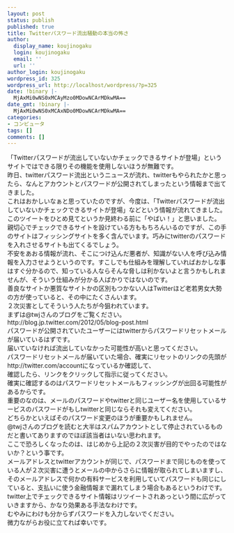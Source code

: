 ```yaml
---
layout: post
status: publish
published: true
title: Twitterパスワード流出騒動の本当の怖さ
author:
  display_name: koujinogaku
  login: koujinogaku
  email: ''
  url: ''
author_login: koujinogaku
wordpress_id: 325
wordpress_url: http://localhost/wordpress/?p=325
date: !binary |-
  MjAxMi0wNS0xMCAyMzo0MDowNCArMDkwMA==
date_gmt: !binary |-
  MjAxMi0wNS0xMCAxNDo0MDowNCArMDkwMA==
categories:
- コンピュータ
tags: []
comments: []
---
```

<p>「Twitterパスワードが流出していないかチェックできるサイトが登場」というサイトではできる限りその機能を使用しないほうが無難です。<br />
昨日、twitterパスワード流出というニュースが流れ、twitterもやられたかと思ったら、なんとアカウントとパスワードが公開されてしまったという情報まで出てきました。<br />
これはおかしいなぁと思っていたのですが、今度は、「Twitterパスワードが流出していないかチェックできるサイトが登場」などという情報が流れてきました。<br />
このツイートをひとめ見てというか見終わる前に「やばい！」と思いました。<br />
親切心でチェックできるサイトを設けている方ももちろんいるのですが、この手のサイトはフィッシングサイトを多く含んでいます。巧みにtwitterのパスワードを入れさせるサイトも出てくるでしょう。<br />
不安をあおる情報が流れ、そこにつけ込んだ悪者が、知識がない人を呼び込み情報を入力させようというのです。すこしでも仕組みを理解していればおかしな事はすぐ分かるので、知っている人ならそんな脅しは利かないよと言うかもしれませんが、そういう仕組みが分かる人ばかりではないのです。<br />
善良なサイトか悪質なサイトかの区別もつかない人はTwitterほど老若男女大勢の方が使っていると、その中にたくさんいます。<br />
２次災害としてそういう人たちが今狙われています。<br />
まずは@twjさんのブログをご覧ください。<br />
http://blog.jp.twitter.com/2012/05/blog-post.html<br />
パスワードが公開されていたユーザーにはtwitterからパスワードリセットメールが届いているはずです。<br />
届いていなければ流出していなかった可能性が高いと思ってください。<br />
パスワードリセットメールが届いていた場合、確実にリセットのリンクの先頭がhttp://twitter.com/accountになっているか確認して、<br />
確認したら、リンクをクリックして指示に従ってください。<br />
確実に確認するのはパスワードリセットメールもフィッシングが出回る可能性があるからです。<br />
重要のなのは、メールのパスワードやtwitterと同じユーザー名を使用しているサービスのパスワードがもしtwitterと同じならそれも変えてください。<br />
どちらかといえばそのパスワード変更のほうが重要かもしれません。<br />
@twjさんのブログを読むと大半はスパムアカウントとして停止されているものだと書いてありますのでほぼ該当者はいない思われます。<br />
ここで恐ろしくなったのは、はじめから上記の２次災害が目的でやったのではないか？という事です。<br />
メールアドレスとtwitterアカウントが同じで、パスワードまで同じものを使っている人が２次災害に遭うとメールの中からさらに情報が取られてしまいますし、<br />
そのメールアドレスで何かの有料サービスを利用していてパスワードも同じにしていると、支払いに使う金融情報まで漏れてしまう場合もあるというわけです。<br />
twitter上でチェックできるサイト情報はリツイートされあっという間に広がっていきますから、かなり効果ある手法なわけです。<br />
むやみにわけも分からずパスワードを入力しないでください。<br />
微力ながらお役に立てれば幸いです。</p>
